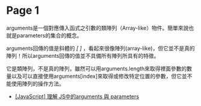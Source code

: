 # Page 1



arguments是一個對應傳入函式之引數的類陣列（Array-like）物件。簡單來說也就是parameters的集合的概念。

arguments回傳的值是斜體的 _\[ ]_ ，看起來很像陣列(array-like)，但它並不是真的陣列！所以arguments回傳的值並不具備所有陣列所具有的特徵。

它是類陣列，不是真的陣列，雖然可以用arguments.length來取得裡面參數的數量以及可以直接使用arguments\[index]來取得或修改特定位置的參數，但它並不能使用陣列的操作方法。



* [\[JavaScript\] 理解 JS中的arguments 與 parameters](https://dean34520.medium.com/%E7%90%86%E8%A7%A3-javascript%E4%B8%AD%E7%9A%84arguments-%E8%88%87-parameters-5028336976f6)

